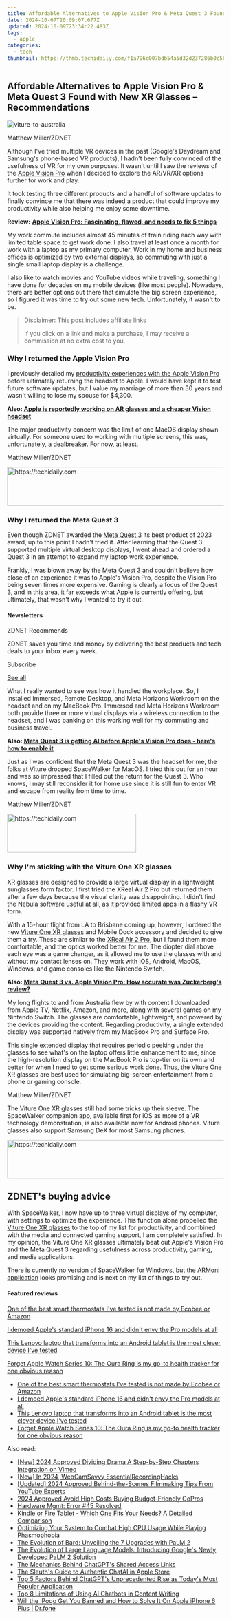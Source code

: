 ```yaml
---
title: Affordable Alternatives to Apple Vision Pro & Meta Quest 3 Found with New XR Glasses – Recommendations
date: 2024-10-07T20:09:07.677Z
updated: 2024-10-09T23:34:22.483Z
tags:
  - apple
categories:
  - tech
thumbnail: https://thmb.techidaily.com/f1a796c007bdb54a5d32d237286b0c583ae30258c2ed2bd3a37271e2bf51c230.jpg
---
```


## Affordable Alternatives to Apple Vision Pro & Meta Quest 3 Found with New XR Glasses – Recommendations

![viture-to-australia](https://www.zdnet.com/a/img/resize/dfcd9a1012ce921278641b1853fda338467bc894/2024/03/26/e065eea4-6198-46dd-a26a-14d8ef12140c/viture-to-australia.jpg?auto=webp&width=1280)

Matthew Miller/ZDNET

Although I've tried multiple VR devices in the past (Google's Daydream and Samsung's phone-based VR products), I hadn't been fully convinced of the usefulness of VR for my own purposes. It wasn't until I saw the reviews of the [Apple Vision Pro](https://apple.sjv.io/c/159047/435031/7613?&sharedid=zdnet&partnerpropertyid=1980086&u=https%3A%2F%2Fwww.apple.com%2Fshop%2Fbuy-vision%2Fapple-vision-pro&subId1=zd-%5F%5FCOM%5FCLICK%5FID%5F%5F-dtp) when I decided to explore the AR/VR/XR options further for work and play. 

It took testing three different products and a handful of software updates to finally convince me that there was indeed a product that could improve my productivity while also helping me enjoy some downtime.

**Review:** [**Apple Vision Pro: Fascinating, flawed, and needs to fix 5 things**](https://www.zdnet.com/article/apple-vision-pro-review/)

My work commute includes almost 45 minutes of train riding each way with limited table space to get work done. I also travel at least once a month for work with a laptop as my primary computer. Work in my home and business offices is optimized by two external displays, so commuting with just a single small laptop display is a challenge.

I also like to watch movies and YouTube videos while traveling, something I have done for decades on my mobile devices (like most people). Nowadays, there are better options out there that simulate the big screen experience, so I figured it was time to try out some new tech. Unfortunately, it wasn't to be.

>  Disclaimer: This post includes affiliate links
>
>  If you click on a link and make a purchase, I may receive a commission at no extra cost to you.
>

### Why I returned the Apple Vision Pro

I previously detailed my [productivity experiences with the Apple Vision Pro](https://www.zdnet.com/article/i-used-the-apple-vision-pro-for-my-8-hour-work-day-and-it-left-me-wanting-more/) before ultimately returning the headset to Apple. I would have kept it to test future software updates, but I value my marriage of more than 30 years and wasn't willing to lose my spouse for $4,300.

**Also: [Apple is reportedly working on AR glasses and a cheaper Vision headset](https://www.zdnet.com/article/apple-is-reportedly-working-on-ar-glasses-and-a-cheaper-vision-headset/)**

The major productivity concern was the limit of one MacOS display shown virtually. For someone used to working with multiple screens, this was, unfortunately, a dealbreaker. For now, at least.

Matthew Miller/ZDNET

<!-- affiliate ads begin -->
<a href="https://appsumo.8odi.net/c/5597632/2151889/7443" target="_top" id="2151889">
  <img src="//a.impactradius-go.com/display-ad/7443-2151889" border="0" alt="https://techidaily.com" width="728" height="90"/>
</a>
<img height="0" width="0" src="https://appsumo.8odi.net/i/5597632/2151889/7443" style="position:absolute;visibility:hidden;" border="0" />
<!-- affiliate ads end -->

### Why I returned the Meta Quest 3

Even though ZDNET awarded the [Meta Quest 3](https://buy.geni.us/Proxy.ashx?TSID=368250&GR%5FURL=https%3A%2F%2Fwww.amazon.com%2FMeta-Quest-128GB-Breakthrough-Reality-3%2Fdp%2FB0C8VKH1ZH%3Ftag%3Dzd-buy-button-20%26ascsubtag%3D%5F%5FCOM%5FCLICK%5FID%5F%5F%7C80dca354-80c5-4f2f-9401-3da422d77f23%7Cdtp&dtb=1) its best product of 2023 award, up to this point I hadn't tried it. After learning that the Quest 3 supported multiple virtual desktop displays, I went ahead and ordered a Quest 3 in an attempt to expand my laptop work experience.

Frankly, I was blown away by the [Meta Quest 3](https://www.zdnet.com/article/meta-quest-3-review/) and couldn't believe how close of an experience it was to Apple's Vision Pro, despite the Vision Pro being seven times more expensive. Gaming is clearly a focus of the Quest 3, and in this area, it far exceeds what Apple is currently offering, but ultimately, that wasn't why I wanted to try it out.

#### Newsletters

ZDNET Recommends

ZDNET saves you time and money by delivering the best products and tech deals to your inbox every week.

 Subscribe

[See all](https://www.zdnet.com/newsletters/)

What I really wanted to see was how it handled the workplace. So, I installed Immersed, Remote Desktop, and Meta Horizons Workroom on the headset and on my MacBook Pro. Immersed and Meta Horizons Workroom both provide three or more virtual displays via a wireless connection to the headset, and I was banking on this working well for my commuting and business travel.

**Also: [Meta Quest 3 is getting AI before Apple's Vision Pro does - here's how to enable it](https://www.zdnet.com/article/meta-quest-3-is-getting-ai-before-apples-vision-pro-does-heres-how-to-enable-it/)**

Just as I was confident that the Meta Quest 3 was the headset for me, the folks at Viture dropped SpaceWalker for MacOS. I tried this out for an hour and was so impressed that I filled out the return for the Quest 3\. Who knows, I may still reconsider it for home use since it is still fun to enter VR and escape from reality from time to time.

Matthew Miller/ZDNET

<!-- affiliate ads begin -->
<a href="https://aligracehair.sjv.io/c/5597632/1880956/19272" target="_top" id="1880956">
  <img src="//a.impactradius-go.com/display-ad/19272-1880956" border="0" alt="https://techidaily.com" width="300" height="90"/>
</a>
<img height="0" width="0" src="https://aligracehair.sjv.io/i/5597632/1880956/19272" style="position:absolute;visibility:hidden;" border="0" />
<!-- affiliate ads end -->

### Why I'm sticking with the Viture One XR glasses

XR glasses are designed to provide a large virtual display in a lightweight sunglasses form factor. I first tried the XReal Air 2 Pro but returned them after a few days because the visual clarity was disappointing. I didn't find the Nebula software useful at all, as it provided limited apps in a flashy VR form. 

With a 15-hour flight from LA to Brisbane coming up, however, I ordered the new [Viture One XR glasses](https://buy.geni.us/Proxy.ashx?TSID=368250&GR%5FURL=https%3A%2F%2Fwww.amazon.com%2FGlasses-Display-Consoles-Android-Adjustments-Electrochromic%2Fdp%2FB0CGM11S2L%2F%3Ftag%3Dzd-buy-button-20%26ascsubtag%3D%5F%5FCOM%5FCLICK%5FID%5F%5F%7C80dca354-80c5-4f2f-9401-3da422d77f23%7Cdtp&dtb=1) and Mobile Dock accessory and decided to give them a try. These are similar to the [XReal Air 2 Pro](https://www.zdnet.com/article/i-demoed-xreals-ar-glasses-for-spatial-computing-and-theyre-better-than-i-expected/), but I found them more comfortable, and the optics worked better for me. The diopter dial above each eye was a game changer, as it allowed me to use the glasses with and without my contact lenses on. They work with iOS, Android, MacOS, Windows, and game consoles like the Nintendo Switch.

**Also: [Meta Quest 3 vs. Apple Vision Pro: How accurate was Zuckerberg's review?](https://www.zdnet.com/article/meta-quest-3-vs-apple-vision-pro/)** 

My long flights to and from Australia flew by with content I downloaded from Apple TV, Netflix, Amazon, and more, along with several games on my Nintendo Switch. The glasses are comfortable, lightweight, and powered by the devices providing the content. Regarding productivity, a single extended display was supported natively from my MacBook Pro and Surface Pro. 

This single extended display that requires periodic peeking under the glasses to see what's on the laptop offers little enhancement to me, since the high-resolution display on the MacBook Pro is top-tier on its own and better for when I need to get some serious work done. Thus, the Viture One XR glasses are best used for simulating big-screen entertainment from a phone or gaming console.

Matthew Miller/ZDNET

The Viture One XR glasses still had some tricks up their sleeve. The SpaceWalker companion app, available first for iOS as more of a VR technology demonstration, is also available now for Android phones. Viture glasses also support Samsung DeX for most Samsung phones.

<!-- affiliate ads begin -->
<a href="https://appsumo.8odi.net/c/5597632/2151854/7443" target="_top" id="2151854">
  <img src="//a.impactradius-go.com/display-ad/7443-2151854" border="0" alt="https://techidaily.com" width="600" height="90"/>
</a>
<img height="0" width="0" src="https://appsumo.8odi.net/i/5597632/2151854/7443" style="position:absolute;visibility:hidden;" border="0" />
<!-- affiliate ads end -->

## ZDNET's buying advice

With SpaceWalker, I now have up to three virtual displays of my computer, with settings to optimize the experience. This function alone propelled the [Viture One XR glasses](https://buy.geni.us/Proxy.ashx?TSID=368250&GR%5FURL=https%3A%2F%2Fwww.amazon.com%2FGlasses-Display-Consoles-Android-Adjustments-Electrochromic%2Fdp%2FB0CGM11S2L%2F%3Ftag%3Dzd-buy-button-20%26ascsubtag%3D%5F%5FCOM%5FCLICK%5FID%5F%5F%7C80dca354-80c5-4f2f-9401-3da422d77f23%7Cdtp&dtb=1) to the top of my list for productivity, and combined with the media and connected gaming support, I am completely satisfied. In my opinion, the Viture One XR glasses ultimately beat out Apple's Vision Pro and the Meta Quest 3 regarding usefulness across productivity, gaming, and media applications. 

There is currently no version of SpaceWalker for Windows, but the [ARMoni application](https://www.reddit.com/r/VITURE/comments/1bfkwi5/armoni%5Fscreens%5Fbeyond%5Freality%5Ffor%5Fwindows%5Fopen/) looks promising and is next on my list of things to try out. 

#### Featured reviews

[One of the best smart thermostats I've tested is not made by Ecobee or Amazon](https://www.zdnet.com/article/one-of-the-best-smart-thermostats-ive-tested-is-not-made-by-ecobee-or-amazon/ "One of the best smart thermostats I've tested is not made by Ecobee or Amazon")

[I demoed Apple's standard iPhone 16 and didn't envy the Pro models at all](https://www.zdnet.com/article/why-im-recommending-the-standard-iphone-16-over-the-pro-this-year-and-im-not-alone/ "I demoed Apple's standard iPhone 16 and didn't envy the Pro models at all")

[This Lenovo laptop that transforms into an Android tablet is the most clever device I've tested](https://www.zdnet.com/article/i-tested-lenovos-windows-laptop-that-doubles-as-an-android-tablet-and-it-has-so-much-potential/ "This Lenovo laptop that transforms into an Android tablet is the most clever device I've tested")

[Forget Apple Watch Series 10: The Oura Ring is my go-to health tracker for one obvious reason](https://www.zdnet.com/article/forget-apple-watch-series-10-the-oura-ring-is-my-go-to-health-tracker-for-one-obvious-reason/ "Forget Apple Watch Series 10: The Oura Ring is my go-to health tracker for one obvious reason")

* [One of the best smart thermostats I've tested is not made by Ecobee or Amazon](https://www.zdnet.com/article/one-of-the-best-smart-thermostats-ive-tested-is-not-made-by-ecobee-or-amazon/ "One of the best smart thermostats I've tested is not made by Ecobee or Amazon")
* [I demoed Apple's standard iPhone 16 and didn't envy the Pro models at all](https://www.zdnet.com/article/why-im-recommending-the-standard-iphone-16-over-the-pro-this-year-and-im-not-alone/ "I demoed Apple's standard iPhone 16 and didn't envy the Pro models at all")
* [This Lenovo laptop that transforms into an Android tablet is the most clever device I've tested](https://www.zdnet.com/article/i-tested-lenovos-windows-laptop-that-doubles-as-an-android-tablet-and-it-has-so-much-potential/ "This Lenovo laptop that transforms into an Android tablet is the most clever device I've tested")
* [Forget Apple Watch Series 10: The Oura Ring is my go-to health tracker for one obvious reason](https://www.zdnet.com/article/forget-apple-watch-series-10-the-oura-ring-is-my-go-to-health-tracker-for-one-obvious-reason/ "Forget Apple Watch Series 10: The Oura Ring is my go-to health tracker for one obvious reason")

<ins class="adsbygoogle"
     style="display:block"
     data-ad-format="autorelaxed"
     data-ad-client="ca-pub-7571918770474297"
     data-ad-slot="1223367746"></ins>

<ins class="adsbygoogle"
     style="display:block"
     data-ad-client="ca-pub-7571918770474297"
     data-ad-slot="8358498916"
     data-ad-format="auto"
     data-full-width-responsive="true"></ins>

<span class="atpl-alsoreadstyle">Also read:</span>
<div><ul>
<li><a href="https://vimeo-videos.techidaily.com/new-2024-approved-dividing-drama-a-step-by-step-chapters-integration-on-vimeo/"><u>[New] 2024 Approved Dividing Drama A Step-by-Step Chapters Integration on Vimeo</u></a></li>
<li><a href="https://desktop-recording.techidaily.com/new-in-2024-webcamsavvy-essentialrecordinghacks/"><u>[New] In 2024, WebCamSavvy EssentialRecordingHacks</u></a></li>
<li><a href="https://youtube-web.techidaily.com/ed-2024-approved-behind-the-scenes-filmmaking-tips-from-youtube-experts/"><u>[Updated] 2024 Approved Behind-the-Scenes Filmmaking Tips From YouTube Experts</u></a></li>
<li><a href="https://extra-tips.techidaily.com/2024-approved-avoid-high-costs-buying-budget-friendly-gopros/"><u>2024 Approved Avoid High Costs Buying Budget-Friendly GoPros</u></a></li>
<li><a href="https://driver-error.techidaily.com/hardware-mgmt-error-45-resolved/"><u>Hardware Mgmt: Error #45 Resolved</u></a></li>
<li><a href="https://buynow-tips.techidaily.com/kindle-or-fire-tablet-which-one-fits-your-needs-a-detailed-comparison/"><u>Kindle or Fire Tablet - Which One Fits Your Needs? A Detailed Comparison</u></a></li>
<li><a href="https://win-able.techidaily.com/optimizing-your-system-to-combat-high-cpu-usage-while-playing-phasmophobia/"><u>Optimizing Your System to Combat High CPU Usage While Playing Phasmophobia</u></a></li>
<li><a href="https://tech-haven.techidaily.com/the-evolution-of-bard-unveiling-the-7-upgrades-with-palm-2/"><u>The Evolution of Bard: Unveiling the 7 Upgrades with PaLM 2</u></a></li>
<li><a href="https://tech-haven.techidaily.com/the-evolution-of-large-language-models-introducing-googles-newly-developed-palm-2-solution/"><u>The Evolution of Large Language Models: Introducing Google's Newly Developed PaLM 2 Solution</u></a></li>
<li><a href="https://tech-haven.techidaily.com/the-mechanics-behind-chatgpts-shared-access-links/"><u>The Mechanics Behind ChatGPT's Shared Access Links</u></a></li>
<li><a href="https://tech-haven.techidaily.com/the-sleuths-guide-to-authentic-chatai-in-apple-store/"><u>The Sleuth's Guide to Authentic ChatAI in Apple Store</u></a></li>
<li><a href="https://tech-haven.techidaily.com/top-5-factors-behind-chatgpts-unprecedented-rise-as-todays-most-popular-application/"><u>Top 5 Factors Behind ChatGPT's Unprecedented Rise as Today's Most Popular Application</u></a></li>
<li><a href="https://tech-haven.techidaily.com/top-8-limitations-of-using-ai-chatbots-in-content-writing/"><u>Top 8 Limitations of Using AI Chatbots in Content Writing</u></a></li>
<li><a href="https://fake-location.techidaily.com/will-the-ipogo-get-you-banned-and-how-to-solve-it-on-apple-iphone-6-plus-drfone-by-drfone-virtual-ios/"><u>Will the iPogo Get You Banned and How to Solve It On Apple iPhone 6 Plus | Dr.fone</u></a></li>
</ul></div>


